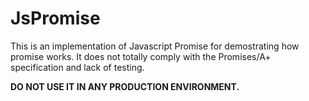 # JsPromise

This is an implementation of Javascript Promise for demostrating how promise works. It does not totally comply with the Promises/A+ specification and lack of testing. 

__DO NOT USE IT IN ANY PRODUCTION ENVIRONMENT.__
